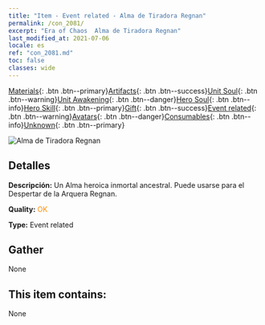 ```yaml
---
title: "Item - Event related - Alma de Tiradora Regnan"
permalink: /con_2081/
excerpt: "Era of Chaos  Alma de Tiradora Regnan"
last_modified_at: 2021-07-06
locale: es
ref: "con_2081.md"
toc: false
classes: wide
---
```

 [Materials](/ItemsES/){: .btn .btn--primary}[Artifacts](/ItemsES/Artifacts/){: .btn .btn--success}[Unit Soul](/ItemsES/UnitSoul/){: .btn .btn--warning}[Unit Awakening](/ItemsES/UnitAwakening/){: .btn .btn--danger}[Hero Soul](/ItemsES/HeroSoul/){: .btn .btn--info}[Hero Skill](/ItemsES/HeroSkill/){: .btn .btn--primary}[Gift](/ItemsES/Gift/){: .btn .btn--success}[Event related](/ItemsES/Events/){: .btn .btn--warning}[Avatars](/ItemsES/Avatars/){: .btn .btn--danger}[Consumables](/ItemsES/Consumables/){: .btn .btn--info}[Unknown](/ItemsES/Unknown/){: .btn .btn--primary}

 ![Alma de Tiradora Regnan](/images/t/juexing_9902.png)

## Detalles
 **Descripción:** Un Alma heroica inmortal ancestral. Puede usarse para el Despertar de la Arquera Regnan.

 **Quality:** <span style="color: #FF8C00">OK</span>

 **Type:** Event related

## Gather

  None

## This item contains:

  None

